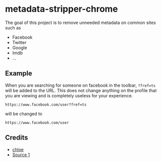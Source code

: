 # metadata-stripper-chrome

The goal of this project is to remove unneeded metadata on common sites such as

- Facebook
- Twitter
- Google
- Imdb
- ...

## Example

When you are searching for someone on facebook in the toolbar, ```?fref=ts``` will be added to the URL.
This does not change anything on the profile that you are viewing and is completely useless for your experience.

```
https://www.facebook.com/user?fref=ts
```

will be changed to

```
https://www.facebook.com/user
```

## Credits

- [chloe](https://chloe.re)
- [Source 1](https://stackoverflow.com/questions/12065029/chrome-redirect-extension)
